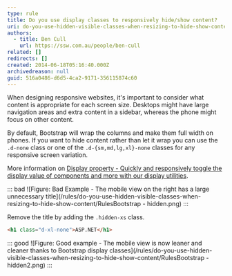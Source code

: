 ```yaml
---
type: rule
title: Do you use display classes to responsively hide/show content?
uri: do-you-use-hidden-visible-classes-when-resizing-to-hide-show-content
authors:
  - title: Ben Cull
    url: https://ssw.com.au/people/ben-cull
related: []
redirects: []
created: 2014-06-18T05:16:40.000Z
archivedreason: null
guid: 516a0486-d6d5-4ca2-9171-356115874c60
---
```

When designing responsive websites, it's important to consider what content is appropriate for each screen size. Desktops might have large navigation areas and extra content in a sidebar, whereas the phone might focus on other content.

<!--endintro-->

By default, Bootstrap will wrap the columns and make them full width on phones. If you want to hide content rather than let it wrap you can use the `.d-none` class or one of the `.d-{sm,md,lg,xl}-none` classes for any responsive screen variation.

More information on [Display property - Quickly and responsively toggle the display value of components and more with our display utilities](https://getbootstrap.com/docs/4.0/utilities/display/#how-it-works).

::: bad
![Figure: Bad Example - The mobile view on the right has a large unnecessary title](/rules/do-you-use-hidden-visible-classes-when-resizing-to-hide-show-content/RulesBootstrap - hidden.png)
:::

Remove the title by adding the `.hidden-xs` class.

``` html
<h1 class="d-xl-none">ASP.NET</h1>
```
::: good
![Figure: Good example - The mobile view is now leaner and cleaner thanks to Bootstrap display classes](/rules/do-you-use-hidden-visible-classes-when-resizing-to-hide-show-content/RulesBootstrap - hidden2.png)
:::

